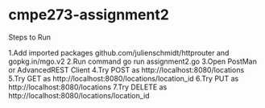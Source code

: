 # cmpe273-assignment2

Steps to Run

1.Add imported packages github.com/julienschmidt/httprouter and gopkg.in/mgo.v2
2.Run command go run assignment2.go
3.Open PostMan or AdvancedREST Client
4.Try POST as http://localhost:8080/locations
5.Try GET as http://localhost:8080/locations/location_id
6.Try PUT as http://localhost:8080/locations
7.Try DELETE as http://localhost:8080/locations/location_id
